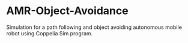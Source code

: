 # AMR-Object-Avoidance
Simulation for a path following and object avoiding autonomous mobile robot using Coppelia Sim program. 
